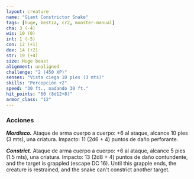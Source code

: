 ```yaml
---
layout: creature
name: "Giant Constrictor Snake"
tags: [huge, bestia, cr2, monster-manual]
cha: 3 (-4)
wis: 10 (0)
int: 1 (-5)
con: 12 (+1)
dex: 14 (+2)
str: 19 (+4)
size: Huge beast
alignment: unaligned
challenge: "2 (450 XP)"
senses: "Vista ciega 10 pies (3 mts)"
skills: "Percepción +2"
speed: "30 ft., nadando 30 ft."
hit_points: "60 (8d12+8)"
armor_class: "12"
---
```


### Acciones

***Mordisco.*** Ataque de arma cuerpo a cuerpo: +6 al ataque, alcance 10 pies (3 mts), una criatura. Impacto: 11 (2d6 + 4) puntos de daño perforante.

***Constrict.*** Ataque de arma cuerpo a cuerpo: +6 al ataque, alcance 5 pies (1.5 mts), una criatura. Impacto: 13 (2d8 + 4) puntos de daño contundente, and the target is grappled (escape DC 16). Until this grapple ends, the creature is restrained, and the snake can't constrict another target.